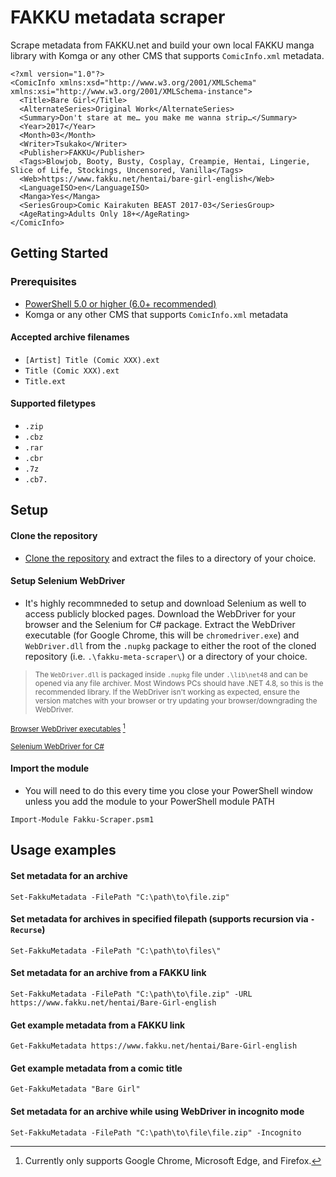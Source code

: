 # FAKKU metadata scraper

Scrape metadata from FAKKU.net and build your own local FAKKU manga library with Komga or any other CMS that supports `ComicInfo.xml` metadata.

```
<?xml version="1.0"?>
<ComicInfo xmlns:xsd="http://www.w3.org/2001/XMLSchema" xmlns:xsi="http://www.w3.org/2001/XMLSchema-instance">
  <Title>Bare Girl</Title>
  <AlternateSeries>Original Work</AlternateSeries>
  <Summary>Don't stare at me… you make me wanna strip…</Summary>
  <Year>2017</Year>
  <Month>03</Month>
  <Writer>Tsukako</Writer>
  <Publisher>FAKKU</Publisher>
  <Tags>Blowjob, Booty, Busty, Cosplay, Creampie, Hentai, Lingerie, Slice of Life, Stockings, Uncensored, Vanilla</Tags>
  <Web>https://www.fakku.net/hentai/bare-girl-english</Web>
  <LanguageISO>en</LanguageISO>
  <Manga>Yes</Manga>
  <SeriesGroup>Comic Kairakuten BEAST 2017-03</SeriesGroup>
  <AgeRating>Adults Only 18+</AgeRating>
</ComicInfo>
```

## Getting Started

### Prerequisites

- [PowerShell 5.0 or higher (6.0+ recommended)](https://aka.ms/powershell-release?tag=stable)
- Komga or any other CMS that supports `ComicInfo.xml` metadata

#### Accepted archive filenames

- `[Artist] Title (Comic XXX).ext`
- `Title (Comic XXX).ext`
- `Title.ext`

#### Supported filetypes
- `.zip`
- `.cbz`
- `.rar`
- `.cbr`
- `.7z`
- `.cb7.`

## Setup

#### Clone the repository

- [Clone the repository](https://github.com/shrublet/fakku-meta-scraper/archive/refs/heads/main.zip) and extract the
files to a directory of your choice.



#### Setup Selenium WebDriver

- It's highly recommneded to setup and download Selenium as well to access publicly blocked pages. Download the WebDriver for your browser and the Selenium for C# package. Extract the WebDriver executable (for Google Chrome, this will be `chromedriver.exe`) and `WebDriver.dll` from the `.nupkg` package to either the root of the cloned repository (i.e. `.\fakku-meta-scraper\`) or a directory of your choice.

> <sub>The `WebDriver.dll` is packaged inside `.nupkg` file under `.\lib\net48` and can be opened via any file archiver. Most Windows PCs should have .NET 4.8, so this is the recommended library. If the WebDriver isn't working as expected, ensure the version matches with your browser or try updating your browser/downgrading the WebDriver.</sub>

<sub>[Browser WebDriver executables](https://www.selenium.dev/documentation/webdriver/getting_started/install_drivers/#quick-reference) [^1]</sub>

<sup>[Selenium WebDriver for C#](https://www.nuget.org/packages/Selenium.WebDriver)</sup>

[^1]: Currently only supports Google Chrome, Microsoft Edge, and Firefox.

#### Import the module

- You will need to do this every time you close your PowerShell window unless you add the module to
your PowerShell module PATH

```
Import-Module Fakku-Scraper.psm1
```

## Usage examples

#### Set metadata for an archive

```
Set-FakkuMetadata -FilePath "C:\path\to\file.zip"
```

#### Set metadata for archives in specified filepath (supports recursion via `-Recurse`)

```
Set-FakkuMetadata -FilePath "C:\path\to\files\"
```

#### Set metadata for an archive from a FAKKU link

```
Set-FakkuMetadata -FilePath "C:\path\to\file.zip" -URL https://www.fakku.net/hentai/Bare-Girl-english
```

#### Get example metadata from a FAKKU link

```
Get-FakkuMetadata https://www.fakku.net/hentai/Bare-Girl-english
```

#### Get example metadata from a comic title

```
Get-FakkuMetadata "Bare Girl"
```


#### Set metadata for an archive while using WebDriver in incognito mode

```
Set-FakkuMetadata -FilePath "C:\path\to\file\file.zip" -Incognito
```


